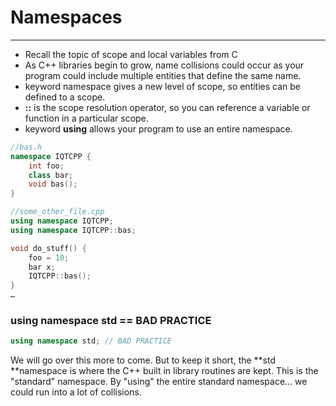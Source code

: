 # Namespaces

---

* Recall the topic of scope and local variables from C
* As C++ libraries begin to grow, name collisions could occur as your program could include multiple entities that define the same name.
* keyword namespace gives a new level of scope, so entities can be defined to a scope.
* **::** is the scope resolution operator, so you can reference a variable or function in a particular scope.
* keyword **using** allows your program to use an entire namespace.

```cpp
//bas.h
namespace IQTCPP {
    int foo;
    class bar;
    void bas();
}
```

```cpp
//some_other_file.cpp
using namespace IQTCPP;
using namespace IQTCPP::bas;

void do_stuff() {
    foo = 10;
    bar x;
    IQTCPP::bas();
}
…
```

### using namespace std == BAD PRACTICE

```cpp
using namespace std; // BAD PRACTICE
```

We will go over this more to come. But to keep it short, the **std **namespace is where the C++ built in library routines are kept. This is the "standard" namespace. By "using" the entire standard namespace... we could run into a lot of collisions.

